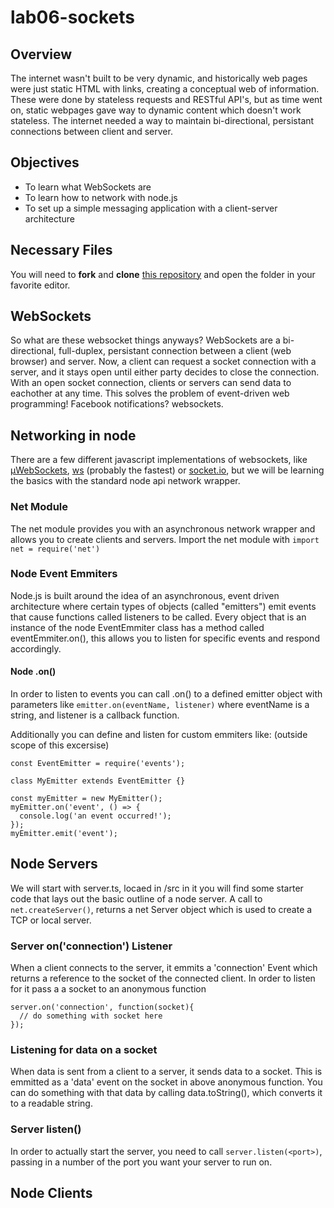 # lab06-sockets

## Overview
The internet wasn't built to be very dynamic, and historically web pages were just static HTML with links, creating a conceptual web of information. These were done by stateless requests and RESTful API's, but as time went on, static webpages gave way to dynamic content which doesn't work stateless. The internet needed a way to maintain bi-directional, persistant connections between client and server.

## Objectives
* To learn what WebSockets are
* To learn how to network with node.js
* To set up a simple messaging application with a client-server architecture

## Necessary Files
You will need to **fork** and **clone** [this repository](https://github.com/info498e-w17/lab06-sockets) and open the folder in your favorite editor.

## WebSockets
So what are these websocket things anyways?
WebSockets are a bi-directional, full-duplex, persistant connection between a client (web browser) and server. Now, a client can request a socket connection with a server, and it stays open until either party decides to close the connection. With an open socket connection, clients or servers can send data to eachother at any time. This solves the problem of event-driven web programming! Facebook notifications? websockets.

## Networking in node
There are a few different javascript implementations of websockets, like [µWebSockets](https://github.com/uWebSockets/uWebSockets), [ws](https://github.com/websockets/ws) (probably the fastest) or [socket.io](https://github.com/socketio/socket.io), but we will be learning the basics with the standard node api network wrapper.

### Net Module
The net module provides you with an asynchronous network wrapper and allows you to create clients and servers.
Import the net module with `import net = require('net')`

### Node Event Emmiters
Node.js is built around the idea of an asynchronous, event driven architecture where certain types of objects (called "emitters") emit events that cause functions called listeners to be called. Every object that is an instance of the node EventEmmiter class has a method called eventEmmiter.on(), this allows you to listen for specific events and respond accordingly.

#### Node .on()
In order to listen to events you can call .on() to a defined emitter object with parameters like `emitter.on(eventName, listener)` where eventName is a string, and listener is a callback function.

Additionally you can define and listen for custom emmiters like: (outside scope of this excersise)
```
const EventEmitter = require('events');

class MyEmitter extends EventEmitter {}

const myEmitter = new MyEmitter();
myEmitter.on('event', () => {
  console.log('an event occurred!');
});
myEmitter.emit('event');

```

## Node Servers
We will start with server.ts, locaed in /src in it you will find some starter code that lays out the basic outline of a node server.
A call to `net.createServer()`, returns a net Server object which is used to create a TCP or local server.

### Server on('connection') Listener
When a client connects to the server, it emmits a 'connection' Event which returns a reference to the socket of the connected client. In order to listen for it pass a a socket to an anonymous function
```
server.on('connection', function(socket){
  // do something with socket here
});
```
### Listening for data on a socket
When data is sent from a client to a server, it sends data to a socket. This is emmitted as a 'data' event on the socket in above anonymous function. You can do something with that data by calling data.toString(), which converts it to a readable string. 

### Server listen()
In order to actually start the server, you need to call `server.listen(<port>)`, passing in a number of the port you want your server to run on.

## Node Clients


